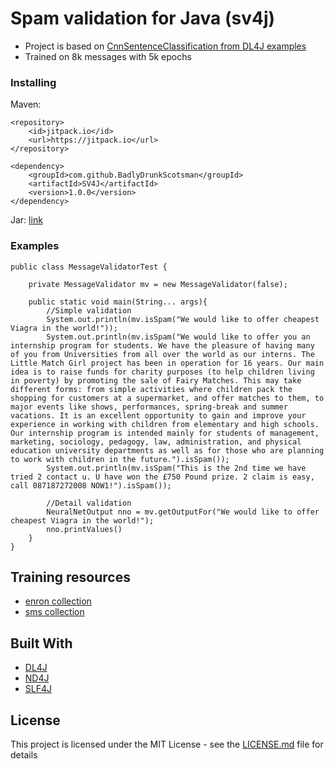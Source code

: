 # Spam validation for Java (sv4j)
 
* Project is based on [CnnSentenceClassification from DL4J examples](https://github.com/deeplearning4j/dl4j-examples/blob/master/dl4j-examples/src/main/java/org/deeplearning4j/examples/convolution/sentenceclassification/CnnSentenceClassificationExample.java)
* Trained on 8k messages with 5k epochs

### Installing

Maven:
```
<repository>
    <id>jitpack.io</id>
    <url>https://jitpack.io</url>
</repository>

<dependency>
    <groupId>com.github.BadlyDrunkScotsman</groupId>
    <artifactId>SV4J</artifactId>
    <version>1.0.0</version>
</dependency>
```
Jar: [link](https://github.com/BadlyDrunkScotsman/SV4J/releases/download/1.0.1/MessageValidation_main.jar)

### Examples
```
public class MessageValidatorTest {

    private MessageValidator mv = new MessageValidator(false);

    public static void main(String... args){
        //Simple validation
        System.out.println(mv.isSpam("We would like to offer cheapest Viagra in the world!"));
        System.out.println(mv.isSpam("We would like to offer you an internship program for students. We have the pleasure of having many of you from Universities from all over the world as our interns. The Little Match Girl project has been in operation for 16 years. Our main idea is to raise funds for charity purposes (to help children living in poverty) by promoting the sale of Fairy Matches. This may take different forms: from simple activities where children pack the shopping for customers at a supermarket, and offer matches to them, to major events like shows, performances, spring-break and summer vacations. It is an excellent opportunity to gain and improve your experience in working with children from elementary and high schools. Our internship program is intended mainly for students of management, marketing, sociology, pedagogy, law, administration, and physical education university departments as well as for those who are planning to work with children in the future.").isSpam());
        System.out.println(mv.isSpam("This is the 2nd time we have tried 2 contact u. U have won the £750 Pound prize. 2 claim is easy, call 087187272008 NOW1!").isSpam());

        //Detail validation
        NeuralNetOutput nno = mv.getOutputFor("We would like to offer cheapest Viagra in the world!");
        nno.printValues()
    }
}
```

## Training resources

* [enron collection](https://www.cs.cmu.edu/~./enron/)
* [sms collection](https://archive.ics.uci.edu/ml/datasets/sms+spam+collection)


## Built With

* [DL4J](https://github.com/deeplearning4j/)
* [ND4J](https://github.com/deeplearning4j/nd4j)
* [SLF4J](https://www.slf4j.org/)


## License
This project is licensed under the MIT License - see the [LICENSE.md](LICENSE.md) file for details
